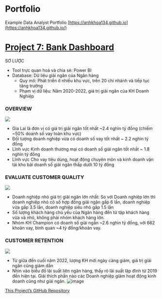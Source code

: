 # Portfolio
Example Data Analyst Portfolio
[https://anhkhoa134.github.io](https://anhkhoa134.github.io/)
# [Project 7: Bank Dashboard](https://github.com/anhkhoa134/portfolio/tree/main/Project_7)

SƠ LƯỢC
* Tool trực quan hoá và chia sẻ: Power BI
* Database: Dữ liệu giải ngân của Ngân hàng
  * Quy mô: Phát triển ở nhiều khu vực, trên 20 chi nhánh và tiếp tục tăng trưởng
  * Phạm vị dữ liệu: Năm 2020-2022, giá trị giải ngân của KH Doanh Nghiệp

### OVERVIEW
![](https://github.com/anhkhoa134/portfolio/assets/108108639/ea3bca45-d71d-4778-af90-62b0f9f1aa40)
- Gia Lai là đơn vị có giá trị giải ngân tốt nhất ~2.4 nghìn tỷ đồng (chiếm ~50% doanh số vay toàn khu vực)
- Đối tượng doanh nghiệp vừa có doanh số vay tốt nhất ~ 2.2 nghìn tỷ đồng
- Lĩnh vực Kinh doanh thương mại có doanh số giải ngân tốt nhất ~ 1.8 nghìn tỷ đồng
- Lĩnh vực Cho vay tiêu dùng, hoạt động chuyên môn và kinh doanh vận tải kho bãi doanh số giải ngân thấp dưới 10 tỷ đồng

### EVALUATE CUSTOMER QUALITY
![](https://github.com/anhkhoa134/portfolio/assets/108108639/90a3c125-e3f2-4034-a96c-7c4bdede0f6c)
-	Doanh nghiệp nhỏ giá trị giải ngân lớn nhất: So với Doanh nghiệp lớn thì doanh nghiệp nhỏ có số hợp đồng giải ngân gấp 6 lần, doanh nghiệp vừa gấp 3.5 lần, doanh nghiệp siêu nhỏ gấp 1.5 lần 
- Số lượng khách hàng chủ yếu của Ngân hàng đến từ tập khách hàng vừa và nhỏ, không phải nhóm khách hàng lớn.
- Nhóm KH Champion có doanh số giải ngần ~2.6 nghìn tỷ đồng, với 662 khoản vay, bình quan ~4 tỷ đồng/khoản vay.

### CUSTOMER RETENTION
![](https://github.com/anhkhoa134/portfolio/assets/108108639/63fc8372-9f82-40c5-888c-d6c1ca7e1d2e)
-	Từ giữa đến cuối năm 2022, lượng KH mới ngày càng giảm, giá trị giải ngân cũng giảm dần
-	Nhìn vào biểu đồ lãi suất liên ngân hàng, thấy rõ lãi suất lập đỉnh từ 2019 đến hiện tại. Giải thích phần nào các Doanh nghiệp giảm hoạt động kinh doanh cũng như giải ngân.
![image](https://github.com/anhkhoa134/portfolio/assets/108108639/49820833-4f11-40a3-837c-06d7246b619d)

[This Project’s GitHub Repository](https://github.com/anhkhoa134/portfolio/tree/main/Project_7)

